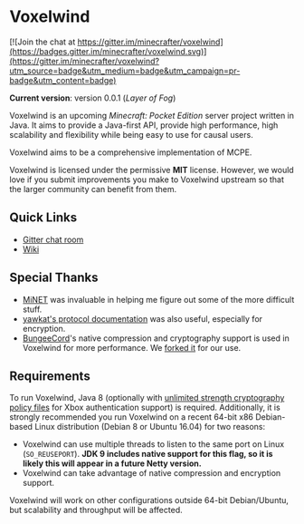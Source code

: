 # Voxelwind

[![Join the chat at https://gitter.im/minecrafter/voxelwind](https://badges.gitter.im/minecrafter/voxelwind.svg)](https://gitter.im/minecrafter/voxelwind?utm_source=badge&utm_medium=badge&utm_campaign=pr-badge&utm_content=badge)

**Current version**: version 0.0.1 (_Layer of Fog_)

Voxelwind is an upcoming _Minecraft: Pocket Edition_ server project written in Java. It aims to provide a Java-first API,
provide high performance, high scalability and flexibility while being easy to use for causal users.

Voxelwind aims to be a comprehensive implementation of MCPE.

Voxelwind is licensed under the permissive **MIT** license. However, we would love if you submit improvements you make to
Voxelwind upstream so that the larger community can benefit from them.

## Quick Links

* [Gitter chat room](https://gitter.im/minecrafter/voxelwind)
* [Wiki](https://wiki.voxelwind.com)

## Special Thanks

* [MiNET](https://github.com/NiclasOlofsson/MiNET) was invaluable in helping me figure out some of the more difficult stuff.
* [yawkat's protocol documentation](https://confluence.yawk.at/display/PEPROTOCOL/pe-protocol-docs+Home) was also useful, especially for encryption.
* [BungeeCord](https://github.com/SpigotMC/BungeeCord)'s native compression and cryptography support is used in Voxelwind for more performance. We [forked it](https://github.com/minecrafter/voxelwind-natives) for our use.

## Requirements

To run Voxelwind, Java 8 (optionally with [unlimited strength cryptography policy files](http://www.oracle.com/technetwork/java/javase/downloads/jce8-download-2133166.html)
for Xbox authentication support) is required. Additionally, it is strongly recommended you run Voxelwind on a recent 64-bit x86 Debian-based Linux distribution
(Debian 8 or Ubuntu 16.04) for two reasons:

* Voxelwind can use multiple threads to listen to the same port on Linux (`SO_REUSEPORT`). **JDK 9 includes native support
for this flag, so it is likely this will appear in a future Netty version.**
* Voxelwind can take advantage of native compression and encryption support.

Voxelwind will work on other configurations outside 64-bit Debian/Ubuntu, but scalability and throughput will be affected.